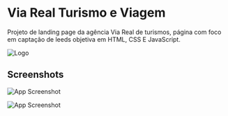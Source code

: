
# Via Real Turismo e Viagem

Projeto de landing page da agência Via Real de turismos, página com foco em captação de leeds objetiva em HTML, CSS E JavaScript.


![Logo](https://i.imgur.com/WkBkXZv.png)


## Screenshots

![App Screenshot](https://i.imgur.com/Km9cyRP.png)

![App Screenshot](https://i.imgur.com/q1xgf10.png)

